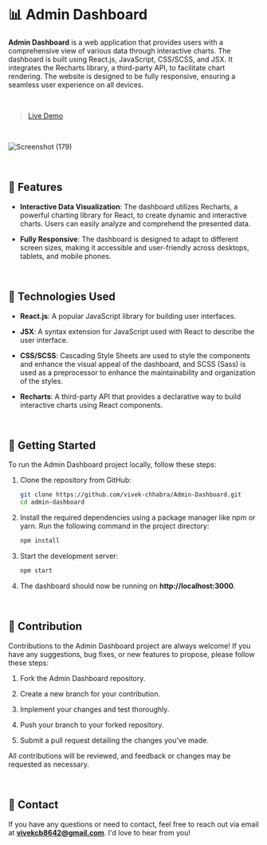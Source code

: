 # 📊 Admin Dashboard

**Admin Dashboard** is a web application that provides users with a comprehensive view of various data through interactive charts. The dashboard is built using React.js, JavaScript, CSS/SCSS, and JSX. It integrates the Recharts library, a third-party API, to facilitate chart rendering. The website is designed to be fully responsive, ensuring a seamless user experience on all devices.

<br>

> [Live Demo](https://vivek-chhabra.github.io/Admin-Dashboard/)

<br>

![Screenshot (179)](https://github.com/vivek-chhabra/Admin-Dashboard/assets/105328667/a0a70438-c7ea-43e5-b26b-509a5c12ef8d)

<br>

## 🌟 Features

- **Interactive Data Visualization**: The dashboard utilizes Recharts, a powerful charting library for React, to create dynamic and interactive charts. Users can easily analyze and comprehend the presented data.

- **Fully Responsive**: The dashboard is designed to adapt to different screen sizes, making it accessible and user-friendly across desktops, tablets, and mobile phones.

<br>

## 🔧 Technologies Used

- **React.js**: A popular JavaScript library for building user interfaces.

- **JSX**: A syntax extension for JavaScript used with React to describe the user interface.

- **CSS/SCSS**: Cascading Style Sheets are used to style the components and enhance the visual appeal of the dashboard, and SCSS (Sass) is used as a preprocessor to 
  enhance the maintainability and organization of the styles.

- **Recharts**: A third-party API that provides a declarative way to build interactive charts using React components.

<br>

## 🚀 Getting Started

To run the Admin Dashboard project locally, follow these steps:

1. Clone the repository from GitHub:

   ```bash
   git clone https://github.com/vivek-chhabra/Admin-Dashboard.git
   cd admin-dashboard
   ```

2. Install the required dependencies using a package manager like npm or yarn. Run the following command in the project directory:

   ```bash
   npm install
   ```

3. Start the development server:

   ```bash
   npm start
   ```

4. The dashboard should now be running on **http://localhost:3000**.

<br>

## 👏 Contribution

Contributions to the Admin Dashboard project are always welcome! If you have any suggestions, bug fixes, or new features to propose, please follow these steps:

1. Fork the Admin Dashboard repository.

2. Create a new branch for your contribution.

3. Implement your changes and test thoroughly.

4. Push your branch to your forked repository.

5. Submit a pull request detailing the changes you've made.

All contributions will be reviewed, and feedback or changes may be requested as necessary.

<br>

## 📧 Contact

If you have any questions or need to contact, feel free to reach out via email at **vivekcb8642@gmail.com**. I'd love to hear from you!
